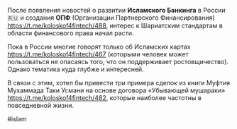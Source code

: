 
После появления новостей о развитии **Исламского Банкинга** в России 🇷🇺 и создания **ОПФ** (Организации Партнерского Финансирования) https://t.me/koloskof4fintech/488, интерес к Шариатским стандартам в области финансового права начал расти. 

Пока в России многие говорят только об Исламских картах https://t.me/koloskof4fintech/467 (которыми человек может пользоваться не опасаясь того, что он поддерживает ростовщичество). Однако тематика куда глубже и интересней. 

В связи с этим, хотел бы привести три примера сделок из книги Муфтия Мухаммада Таки Усмани на основе договора «Убывающей мушараки» https://t.me/koloskof4fintech/482, которые наиболее частотны в повседневной жизни.

#islam 